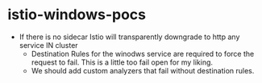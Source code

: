 # istio-windows-pocs

- If there is no sidecar Istio will transparently downgrade to http any service IN cluster
  - Destination Rules for the winodws service are required to force the request to fail. This is a little too fail open for my liking.
  - We should add custom analyzers that fail without destination rules.

